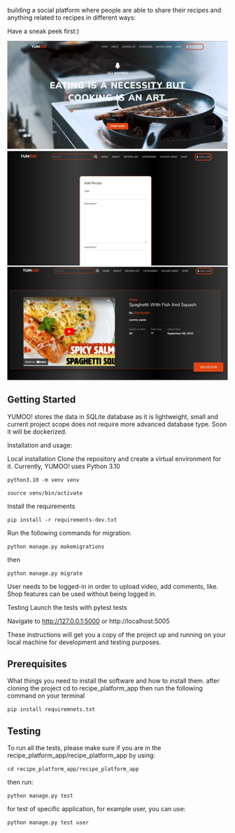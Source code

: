 
building a social platform where people are able to share their recipes and anything related to recipes in different
ways:

Have a sneak peek first:)

<img src="recipe_platform_app/media/readme_images/home_page.jpg" alt="Alt text" title="Optional title">

<img src="recipe_platform_app/media/readme_images/create_recipe.jpg" alt="Alt text" title="Optional title">

<img src="recipe_platform_app/media/readme_images/recipes_list.jpg" alt="Alt text" title="Optional title">


## Getting Started

YUMOO! stores the data in SQLite database as it is lightweight, 
small and current project scope does not require more advanced database type.
Soon it will be dockerized.

Installation and usage:

Local installation
Clone the repository and create a virtual environment for it. Currently, YUMOO! uses Python 3.10
```
python3.10 -m venv venv
```
```
source venv/bin/activate
```
Install the requirements

```
pip install -r requirements-dev.txt
```
Run the following commands for migration:
```
python manage.py makemigrations
```
then
```
python manage.py migrate
```
User needs to be logged-in in order to upload video, add comments, like.
Shop features can be used without being logged in.


Testing
Launch the tests with pytest tests


Navigate to http://127.0.0.1:5000 or http://localhost:5005

These instructions will get you a copy of the project up and running on your local machine for development and testing purposes.

## Prerequisites

What things you need to install the software and how to install them.
after cloning the project cd to recipe_platform_app then run the following command on your terminal 
```
pip install requiremnets.txt
```
## Testing

To run all the tests, please make sure if you are in the recipe_platform_app/recipe_platform_app by using:

```
cd recipe_platform_app/recipe_platform_app
```

then run:

```
python manage.py test
```
for test of specific application, for example user, you can use:
```
python manage.py test user
```